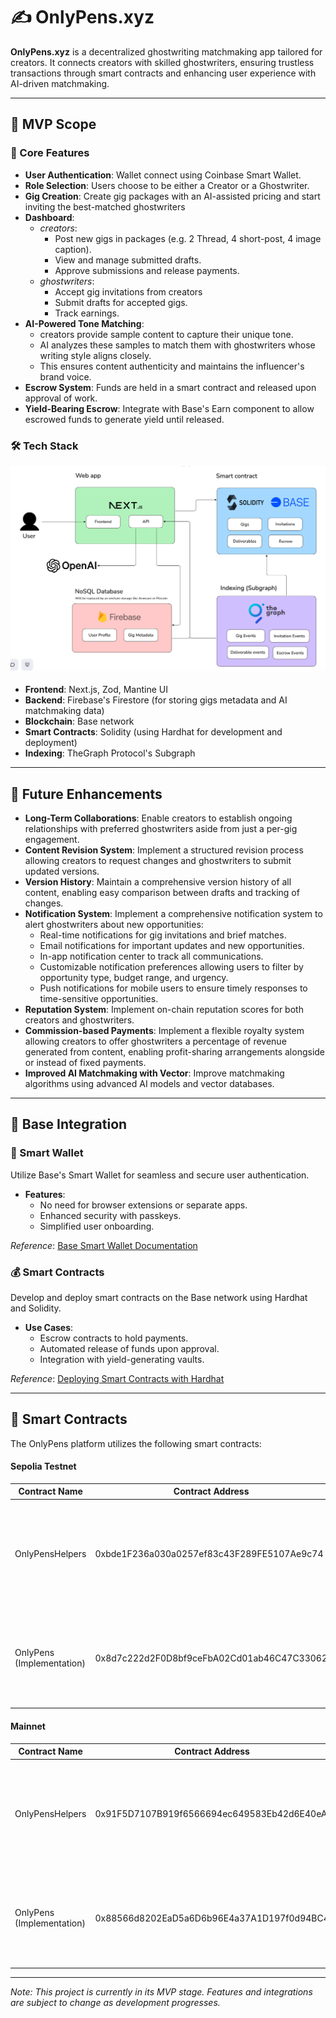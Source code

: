 # ✍️ OnlyPens.xyz

**OnlyPens.xyz** is a decentralized ghostwriting matchmaking app tailored for creators. It connects creators with skilled ghostwriters, ensuring trustless transactions through smart contracts and enhancing user experience with AI-driven matchmaking.

---

## 🚀 MVP Scope

### 🎯 Core Features

- **User Authentication**: Wallet connect using Coinbase Smart Wallet.
- **Role Selection**: Users choose to be either a Creator or a Ghostwriter.
- **Gig Creation**: Create gig packages with an AI-assisted pricing and start inviting the best-matched ghostwriters
- **Dashboard**:
  - _creators_:
    - Post new gigs in packages (e.g. 2 Thread, 4 short-post, 4 image caption).
    - View and manage submitted drafts.
    - Approve submissions and release payments.
  - _ghostwriters_:
    - Accept gig invitations from creators
    - Submit drafts for accepted gigs.
    - Track earnings.
- **AI-Powered Tone Matching**:
  - creators provide sample content to capture their unique tone.
  - AI analyzes these samples to match them with ghostwriters whose writing style aligns closely.
  - This ensures content authenticity and maintains the influencer's brand voice.
- **Escrow System**: Funds are held in a smart contract and released upon approval of work.
- **Yield-Bearing Escrow**: Integrate with Base's Earn component to allow escrowed funds to generate yield until released.

### 🛠️ Tech Stack

![OnlyPens Tech Stack](https://github.com/TheoInTech/onlypens-xyz/blob/hackathon-mvp/web/public/assets/techstack.png?raw=true)

- **Frontend**: Next.js, Zod, Mantine UI
- **Backend**: Firebase's Firestore (for storing gigs metadata and AI matchmaking data)
- **Blockchain**: Base network
- **Smart Contracts**: Solidity (using Hardhat for development and deployment)
- **Indexing**: TheGraph Protocol's Subgraph

---

## 🌱 Future Enhancements

- **Long-Term Collaborations**: Enable creators to establish ongoing relationships with preferred ghostwriters aside from just a per-gig engagement.
- **Content Revision System**: Implement a structured revision process allowing creators to request changes and ghostwriters to submit updated versions.
- **Version History**: Maintain a comprehensive version history of all content, enabling easy comparison between drafts and tracking of changes.
- **Notification System**: Implement a comprehensive notification system to alert ghostwriters about new opportunities:
  - Real-time notifications for gig invitations and brief matches.
  - Email notifications for important updates and new opportunities.
  - In-app notification center to track all communications.
  - Customizable notification preferences allowing users to filter by opportunity type, budget range, and urgency.
  - Push notifications for mobile users to ensure timely responses to time-sensitive opportunities.
- **Reputation System**: Implement on-chain reputation scores for both creators and ghostwriters.
- **Commission-based Payments**: Implement a flexible royalty system allowing creators to offer ghostwriters a percentage of revenue generated from content, enabling profit-sharing arrangements alongside or instead of fixed payments.
- **Improved AI Matchmaking with Vector**: Improve matchmaking algorithms using advanced AI models and vector databases.

---

## 🔗 Base Integration

### 🧠 Smart Wallet

Utilize Base's Smart Wallet for seamless and secure user authentication.

- **Features**:
  - No need for browser extensions or separate apps.
  - Enhanced security with passkeys.
  - Simplified user onboarding.

_Reference_: [Base Smart Wallet Documentation](https://docs.base.org/identity/smart-wallet/concepts/what-is-smart-wallet)

### 💰 Smart Contracts

Develop and deploy smart contracts on the Base network using Hardhat and Solidity.

- **Use Cases**:
  - Escrow contracts to hold payments.
  - Automated release of funds upon approval.
  - Integration with yield-generating vaults.

_Reference_: [Deploying Smart Contracts with Hardhat](https://docs.base.org/cookbook/smart-contract-development/hardhat/deploy-with-hardhat)

---

## 📜 Smart Contracts

The OnlyPens platform utilizes the following smart contracts:

#### Sepolia Testnet

| Contract Name             | Contract Address                           | Description                                                                                          |
| ------------------------- | ------------------------------------------ | ---------------------------------------------------------------------------------------------------- |
| OnlyPensHelpers           | 0xbde1F236a030a0257ef83c43F289FE5107Ae9c74 | Library contract containing helper functions for deliverable validation and other utility operations |
| OnlyPens (Implementation) | 0x8d7c222d2F0D8bf9ceFbA02Cd01ab46C47C33062 | Core contract containing the business logic for gig management, deliverables, and payment release    |

#### Mainnet

| Contract Name             | Contract Address                           | Description                                                                                          |
| ------------------------- | ------------------------------------------ | ---------------------------------------------------------------------------------------------------- |
| OnlyPensHelpers           | 0x91F5D7107B919f6566694ec649583Eb42d6E40eA | Library contract containing helper functions for deliverable validation and other utility operations |
| OnlyPens (Implementation) | 0x88566d8202EaD5a6D6b96E4a37A1D197f0d94BC4 | Core contract containing the business logic for gig management, deliverables, and payment release    |

---

_Note: This project is currently in its MVP stage. Features and integrations are subject to change as development progresses._
